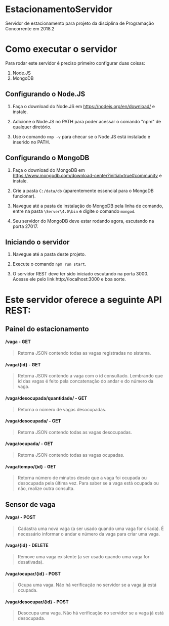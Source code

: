 # EstacionamentoServidor
Servidor de estacionamento para projeto da disciplina de Programação Concorrente em 2018.2

# Como executar o servidor

Para rodar este servidor é preciso primeiro configurar duas coisas:
1. Node.JS
2. MongoDB

## Configurando o Node.JS
1. Faça o download do Node.JS em https://nodejs.org/en/download/ e instale.

2. Adicione o Node.JS no PATH para poder acessar o comando "npm" de qualquer diretório.

3. Use o comando ```nmp -v``` para checar se o Node.JS está instalado e inserido no PATH.

## Configurando o MongoDB
1. Faça o download do MongoDB em https://www.mongodb.com/download-center?initial=true#community e instale.

2. Crie a pasta ```C:/data/db``` (aparentemente essencial para o MongoDB funcionar).

3. Navegue até a pasta de instalação do MongoDB pela linha de comando, entre na pasta ```\Server\4.0\bin``` e digite o comando ```mongod```.

4. Seu servidor do MongoDB deve estar rodando agora, escutando na porta 27017.

## Iniciando o servidor
1. Navegue até a pasta deste projeto.

2. Execute o comando ```npm run start```.

3. O servidor REST deve ter sido iniciado escutando na porta 3000. Acesse ele pelo link http://localhost:3000 e boa sorte.

# Este servidor oferece a seguinte API REST:

## Painel do estacionamento
#### /vaga - GET
> Retorna JSON contendo todas as vagas registradas no sistema.

#### /vaga/{id} - GET
> Retorna JSON contendo a vaga com o id consultado. Lembrando que id das vagas é feito pela concatenação do andar e do número da vaga.

#### /vaga/desocupada/quantidade/ - GET
> Retorna o número de vagas desocupadas.

#### /vaga/desocupada/ - GET
> Retorna JSON contendo todas as vagas desocupadas.

#### /vaga/ocupada/ - GET
> Retorna JSON contendo todas as vagas ocupadas.

#### /vaga/tempo/{id} - GET
> Retorna número de minutos desde que a vaga foi ocupada ou desocupada pela última vez.
> Para saber se a vaga está ocupada ou não, realize outra consulta.


## Sensor de vaga
#### /vaga/ - POST
> Cadastra uma nova vaga (a ser usado quando uma vaga for criada). É necessário informar o andar e número da vaga para criar uma vaga.

#### /vaga/{id} - DELETE
> Remove uma vaga existente (a ser usado quando uma vaga for desativada).

#### /vaga/ocupar/{id} - POST
> Ocupa uma vaga. Não há verificação no servidor se a vaga já está ocupada.

#### /vaga/desocupar/{id} - POST
> Desocupa uma vaga. Não há verificação no servidor se a vaga já está desocupada.

